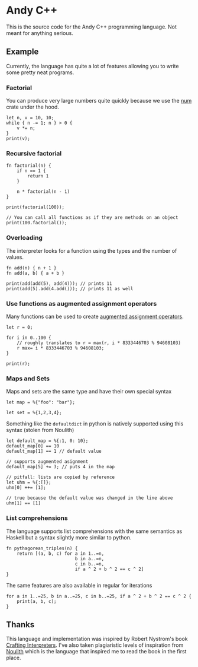 # Andy C++

This is the source code for the Andy C++ programming language. Not meant for anything serious.

## Example

Currently, the language has quite a lot of features allowing you to write some pretty neat programs.

### Factorial

You can produce very large numbers quite quickly because we use the [num](https://docs.rs/num/latest/num/) crate under
the hood.

```ndc
let n, v = 10, 10;
while { n -= 1; n } > 0 {
    v *= n;
}
print(v);
```

### Recursive factorial

```ndc
fn factorial(n) {
    if n == 1 {
        return 1
    }

    n * factorial(n - 1)
}

print(factorial(100));

// You can call all functions as if they are methods on an object
print(100.factorial());

```

### Overloading

The interpreter looks for a function using the types and the number of values.

```ndc
fn add(n) { n + 1 }
fn add(a, b) { a + b }

print(add(add(5), add(4))); // prints 11
print(add(5).add(4.add())); // prints 11 as well
```

### Use functions as augmented assignment operators

Many functions can be used to
create [augmented assignment operators](https://blog.vero.site/post/noulith#augmented-assignment).

```ndc
let r = 0;

for i in 0..100 {
    // roughly translates to r = max(r, i * 8333446703 % 94608103)
    r max= i * 8333446703 % 94608103;
}

print(r);
```

### Maps and Sets

Maps and sets are the same type and have their own special syntax

```ndc
let map = %{"foo": "bar"};

let set = %{1,2,3,4};
```

Something like the `defaultdict` in python is natively supported using this syntax (stolen from Noulith)

```ndc
let default_map = %{:1, 0: 10};
default_map[0] == 10
default_map[1] == 1 // default value

// supports augmented asignment
default_map[5] += 3; // puts 4 in the map

// pitfall: lists are copied by reference
let uhm = %{:[]};
uhm[0] ++= [1];

// true because the default value was changed in the line above
uhm[1] == [1]
```

### List comprehensions

The language supports list comprehensions with the same semantics as Haskell but a syntax slightly more similar to
python.

```ndc
fn pythagorean_triples(n) {
    return [(a, b, c) for a in 1..=n,
                          b in a..=n,
                          c in b..=n,
                          if a ^ 2 + b ^ 2 == c ^ 2]
}
```

The same features are also available in regular for iterations

```ndc
for a in 1..=25, b in a..=25, c in b..=25, if a ^ 2 + b ^ 2 == c ^ 2 {
    print(a, b, c);
}
```

## Thanks

This language and implementation was inspired by Robert Nystrom's
book [Crafting Interpreters](https://craftinginterpreters.com/). I've also taken
plagiaristic levels of inspiration from [Noulith](https://github.com/betaveros/noulith) which is the language that
inspired me to read the book in the
first place.
